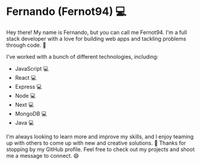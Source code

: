 # Fernando (Fernot94) 💻

Hey there! My name is Fernando, but you can call me Fernot94. I'm a full stack developer with a love for building web apps and tackling problems through code. 💪

I've worked with a bunch of different technologies, including:
- JavaScript 💻
- React 💻
- Express 💻
- Node 💻
- Next 💻
- MongoDB 💻
- Java 💻

I'm always looking to learn more and improve my skills, and I enjoy teaming up with others to come up with new and creative solutions. 🤝 Thanks for stopping by my GitHub profile. Feel free to check out my projects and shoot me a message to connect. 😄
